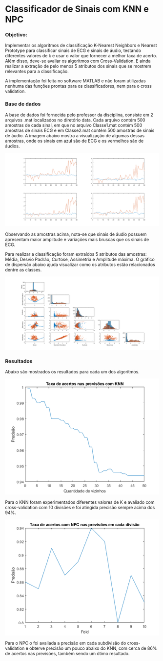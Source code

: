 # Classificador de Sinais com KNN e NPC

### Objetivo:
  Implementar os algoritmos de classificação K-Nearest Neighbors e Nearest Prototype para classificar sinais de ECG e sinais de áudio, testando diferentes valores de k e usar o valor que fornecer a melhor taxa de acerto. Além disso, deve-se avaliar os algoritmos com Cross-Validation. E ainda realizar a extração de pelo menos 5 atributos dos sinais que se mostrem relevantes para a classificação.
  
A implementação foi feita no software MATLAB e não foram utilizadas nenhuma das funções prontas para os classificadores, nem para o cross validation.

### Base de dados
A base de dados foi fornecida pelo professor da disciplina, consiste em 2 arquivos .mat localizados no diretório data. Cada arquivo contém 500 amostras de cada sinal, em que no arquivo Classe1.mat contém 500 amostras de sinais ECG e em Classe2.mat contém 500 amostras de sinais de áudio. A imagem abaixo mostra a visualização de algumas dessas amostras, onde os sinais em azul são de ECG e os vermelhos são de áudios.

![Exemplos de amostras](https://github.com/Igorlinharesb/Classificador-de-Sinais-com-KNN/blob/master/images/signals.png)

Observando as amostras acima, nota-se que sinais de áudio possuem apresentam maior amplitude e variações mais bruscas que os sinais de ECG.

Para realizar a classificação foram extraídos 5 atributos das amostras: Média, Desvio Padrão, Curtose, Assimetria e Amplitude máxima. O gráfico de dispersão abaixo ajuda visualizar como os atributos estão relacionados dentre as classes.

![Gráficos de Dispersão e Histogramas](https://github.com/Igorlinharesb/Classificador-de-Sinais-com-KNN/blob/master/images/paiplots.png)

### Resultados

Abaixo são mostrados os resultados para cada um dos algoritmos.

![Resultados KNN](https://github.com/Igorlinharesb/Classificador-de-Sinais-com-KNN/blob/master/images/results_knn.png)

Para o KNN foram experimentados diferentes valores de K e avaliado com cross-validation com 10 divisões e foi atingida precisão sempre acima dos 94%.

![Resultados NPC](https://github.com/Igorlinharesb/Classificador-de-Sinais-com-KNN/blob/master/images/results_npc.png)

Para o NPC o foi avaliada a precisão em cada subdivisão do cross-validation e obterve precisão um pouco abaixo do KNN, com cerca de 86% de acertos nas previsões, também sendo um ótimo resultado.
